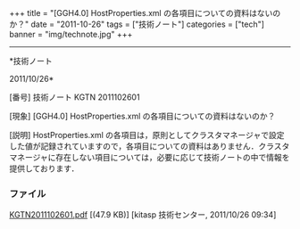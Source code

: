 ﻿+++
title = "[GGH4.0] HostProperties.xml の各項目についての資料はないのか？"
date = "2011-10-26"
tags = ["技術ノート"]
categories = ["tech"]
banner = "img/technote.jpg"
+++

-----------------------------------------------------------------------------------------------------------------------------

*技術ノート

2011/10/26*


[番号]
技術ノート KGTN 2011102601

[現象]
[GGH4.0] HostProperties.xml の各項目についての資料はないのか？

[説明]
HostProperties.xml
の各項目は，原則としてクラスタマネージャで設定した値が記録されていますので，各項目についての資料はありません．クラスタマネージャに存在しない項目については，必要に応じて技術ノートの中で情報を提供しております．


### ファイル

 
 


[KGTN2011102601.pdf](http://techreport.kitasp.net/attachments/download/682/KGTN2011102601.pdf)
 [(47.9 KB)] [kitasp 技術センター, 2011/10/26
09:34]


 


 


